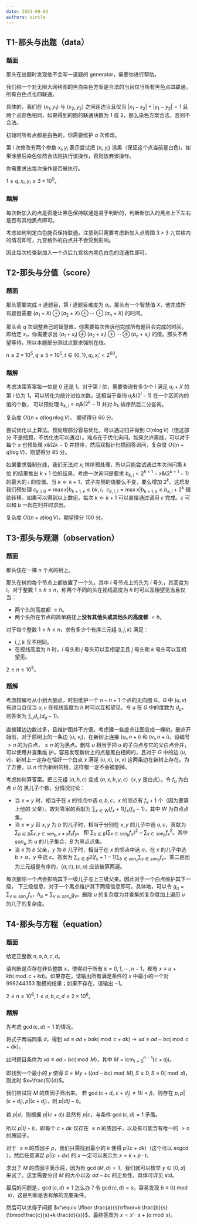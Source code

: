 ```yaml
---
date: 2025-09-03
authors: sintle
---
```


## T1-那头与出题（data）

### 题面

那头在出题时发现他不会写一道题的 generator，需要你进行帮助。

我们称一个对无限大网格图的黑白染色方案是合法的当且仅当所有黑色点四联通，所有白色点也四联通。

具体的，我们在 $(x_1,y_1)$ 与 $(x_2,y_2)$ 之间连边当且仅当 $|x_1-x_2|+|y_1-y_2|=1$ 且两个点颜色相同，如果得到的图的联通块数为 $1$ 或 $2$，那么染色方案合法，否则不合法。

初始时所有点都是白色的，你需要维护 $q$ 次修改。

第 $i$ 次修改有两个参数 $x_i,y_i$ 表示尝试把 $(x_i,y_i)$ 涂黑（保证这个点当前是白色)。如果涂黑后染色依然合法则执行该操作，否则放弃该操作。

你需要求出每次操作是否被执行。

$1\leq q,x_i,y_i\leq3\times10^5$。

### 题解

每次新加入的点是否能让黑色保持联通是易于判断的，判断新加入的黑点上下左右是否有其他黑点即可。

考虑如何判定白色能否保持联通，注意到只需要考虑新加入点周围 $3\times3$ 九宫格内的情况即可，九宫格外的白点并不会受到影响。

因此每次检查新加入一个点后九宫格内黑色白色的连通性即可。

## T2-那头与分值（score）

### 题面

那头需要完成 $n$ 道题目，第 $i$ 道题目难度为 $a_i$。那头有一个智慧值 $X$，他完成所有题目需要 $(a_1+X)\oplus(a_2+X)\oplus\cdots\oplus(a_n+X)$ 的时间。

那头会 $q$ 次调整自己的智慧值，你需要每次告诉他完成所有题目会完成的时间。即给定 $x_i$，你需要求出 $(a_1+x_i)\oplus(a_2+x_i)\oplus\cdots\oplus(a_n+x_i)$ 的值。那头不希望等待，所以本题部分测试点要求强制在线。

$n\leq2\times10^5,q\leq5\times10^5,t\in\{0,1\},a_i,x_i'<2^{60}$。

### 题解

考虑决策答案每一位是 $0$ 还是 $1$。对于第 $i$ 位，需要查询有多少个 $i$ 满足 $a_i+X$ 的第 $i$ 位为 $1$。可以转化为统计进位次数。这相当于查询 $a_i\&(2^i−1)$ 在一个区间内的值的个数， 可以预处理 $b_{k,i}=a_i\&(2^k−1)$ 并对 $b_k$ 排序然后二分查询。

复杂度 $O((n+q)\log n\log V)$， 期望得分 $60$ 分。

尝试优化以上算法。预处理部分容易优化，可以通过归并做到 $O(n\log V )$（但这部分 不是瓶颈，不优化也可以通过）。难点在于优化询问。如果允许离线，可以对于每个 $x$ 也预处理 $x\&(2k−1)$ 并排序，然后双指针扫描回答询问，复杂度 $O((n+q)\log V)$，期望得分 $85$ 分。

如果要求强制在线，我们无法对 $x_i$ 排序预处理，所以只能尝试通过本次询问第 $k$ 位 的结果推出 $k+1$ 位的结果。考虑一次询问是要求 $b_{k,i}<2^{k+1}−x\&(2^{k+1} − 1)$ 的最大的 $i$ 的位置。当 $k\leftarrow k+1$，式子左侧的值要么不变，要么增加 $2^k$。这启发我们预处理 $c_{k,i,0}=\max{x|b_{k+1,x}\leq b{k,i}}$，$c_{k,i,1}=\max{x|b_{k+1,x}\leq b_{k,i}+2^k}$ 辅助转移。如果可以得到以上数组，每次 $k\leftarrow k+1$ 可以直接通过调用 $c$ 完成。$c$ 可以和 $b$ 一起在归并时求出。

复杂度 $O((n+q)\log V)$，期望得分 $100$ 分。

## T3-那头与观测（observation）

### 题面

那头住在一棵 $n$ 个点的树上。

那头在树的每个节点上都放置了一个头。其中 $i$ 号节点上的头为 $i$ 号头，其高度为 $i$。对于整数 $1\leq h\leq n$，称两个不同的头在视线高度为 $h$ 时可以互相望见当且仅当：

-   两个头的高度都 $\geq h$。
-   两个头所在节点的简单路径上**没有其他头或其他头的高度都** $<h$。

对于每个整数 $1\leq h\leq n$，求有多少个有序三元组 $(i,j,k)$ 满足：

-    $i,j,k$ 互不相同。
-   在视线高度为 $h$ 时，$i$ 号头和 $j$ 号头可以互相望见且 $j$ 号头和 $k$ 号头可以互相望见。

$2\leq n\leq10^5$。

### 题解

考虑按编号从小到大删点。时刻维护一个 $n−h+1$ 个点的无向图 $G$。$G$ 中 $(u,v)$ 有边当且仅当 $u,v$ 在视线高度为 $h$ 时可以互相望见。令 $u$ 在 $G$ 中的度数为 $d_u$，则答案为 $\sum_{u} d_u(d_u−1)$。

直接建边边数过多，且维护图并不方便。考虑建一些虚点让图变成一棵树。删点开始前，对于原树上的一条边 $(u_i,v_i)$，在新树上连接 $(u_i,n+i)$ 和 $(v_i,n+i)$。设编号 $>n$ 的为白点，$\leq n$ 的为黑点。删除 $u$ 相当于把 $u$ 的子白点与它的父白点合并，可以使用并查集维 护。容易发现新树上的点是黑白相间的，且对于 $G$ 中的边 $(u,v)$，新树上一定存在恰好一个白点 $x$ 满足 $(u,x),(x,v)$ 这两条边在新树上存在。为了方便，以 $n$ 作为新树的根，这样根一定不会被删掉。

考虑如何算答案。把三元组 $(a,b,c)$ 变成 $(a,x,b,y,c)$（$x,y$ 是白点）。令 $f_u$ 为白点 $u$ 的 黑儿子个数，分情况讨论：

-   当 $x=y$ 时，相当于在 $x$ 的邻点中选 $a,b,c$，$x$ 的邻点有 $f_x+1$ 个（因为要算上他的 父亲）。故对答案的贡献为 $\sum_{x\in W}(f_x+1)f_x(f_x−1)$，其中 $W$ 为白点点集。
-   当 $x\not=y$ 且 $x,y$ 为 $b$ 的儿子时，相当于分别在 $x,y$ 的儿子中选 $a,c$，贡献为 $\sum_{b\in B}\sum_{x,y\in son_b,x\not=y}f_xf_y$。 即 $\sum_{b\in B}\left(\sum_{x\in son_b}f_x\right)^2−\sum_{x\in son_b}f^2_x$。其中 $son_u$ 为 $u$ 的儿子集合，$B$ 为黑点点集。
-   当 $x$ 为 $b$ 父亲，$y$ 为 $b$ 儿子时，相当于在 $x$ 的邻点中选 $a$，在 $x$ 的儿子中选 $b\not=a$，$y$ 中选 $c$。答案为 $\sum_{x\in B}2(f_x + 1 − 1) \sum_{b\in son_x}\sum_{y\in son_b}f_y$。乘二是因为三元组是有序的，$(a,c),(c,a)$ 应该被算两遍。 

每次删除一个点会影响其下一级儿子与上三级父亲。因此对于一个白点维护其下一级， 下三级信息，对于一个黑点维护其下两级信息即可。具体地，可以令 $g_u=\sum_{v\in son_u}f_v$，$h_u=\sum_{v\in son_u}g_v$。删除 $u$ 的复杂度为并查集的复杂度加上遍历 $u$ 的儿子的复杂度。

## T4-那头与方程（equation）

### 题面

给定正整数 $n,a,b,c,d$。

请判断是否存在非负整数 $x$，使得对于所有 $k=0,1,\cdots,n-1$，都有 $x\equiv a+kb(\bmod c+kd)$。如果存在，请输出所有满足条件的 $x$ 中最小的一个对 $998244353$ 取模的结果；如果不存在，请输出 $-1$。

$2\leq n\leq 10^6,1\leq a,b,c,d\leq 2\times10^6$。

### 题解

先考虑 $\gcd (c,d)=1$ 的情况。

将式子两端同乘 $d$，得到 $xd\equiv ad+bdk (\bmod c + dk)\rightarrow xd\equiv ad − bc (\bmod c + dk)$。

此时题目条件为 $xd\equiv ad − bc (\bmod M)$，其中 $M = \text{lcm}^{n−1}_{i=0}(c+d_i)$。

即找到一个最小的 $y$ 使得 $S=My+((ad−bc)\bmod M),S\geq 0,S\equiv0(\bmod d)$，则此时 $x=\frac{S}{d}$。

我们尝试将 $M$ 的质因子筛出来。 若 $\gcd (c+d_i,c+d_j)\not=1(i<j)$，则存在 $p,p|(c+d_i),p|(c+d_j)$，则 $p|d(j−i)$。

若 $p|d$，则根据 $p|(c+d_i)$ 显然有 $p|c$，与条件 $\gcd(c,d)=1$ 矛盾。

所以 $p|(j−i)$，即每个 $c+dk$ 仅存在 $\leq n$ 的质因子，以及有可能含有唯一的 $>n$ 的质因子。

对于 $\leq n$ 的质因子 $p$，我们只需找到最小的 $k$ 使得 $p|(c+dk)$（这个可以 $\text{exgcd}$ ），然后任意满足 $p|(c+dx)$ 的 $x$ 一定可以表示为 $x=k+p·t$。

求出了 $M$ 的质因子表示后，因为有 $\gcd(M,d)=1$，我们就可以枚举 $y\in [0,d]$ 来试了。这里需要分讨 $M$ 的大小以及 $ad−bc$ 的正负性，具体可详见 std。

最后的问题是，$\gcd (c,d)\not=1$ 怎么办？令 $\gcd(c,d)=s$，容易发现 $b\equiv0(\bmod s)$，这是判断是否有解的充要条件。

然后可以求得子问题 $x'\equiv \lfloor \frac{a}{s}\rfloor+k·\frac{b}{s}(\bmod\frac{c}{s}+k·\frac{d}{s})$，最终答案为 $x=x'·s+(a\bmod s)$。